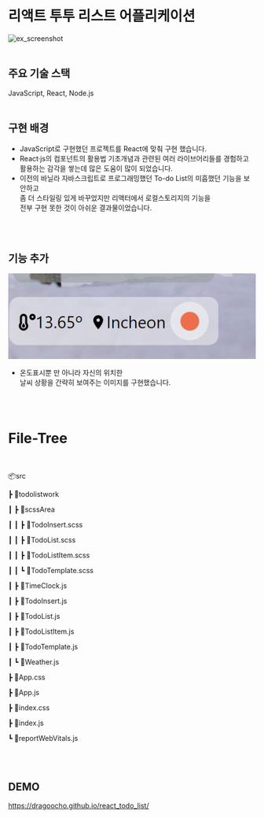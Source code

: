 
# 리액트 투투 리스트 어플리케이션
![ex_screenshot](https://dragoocho.netlify.app/static/093bf446bcc4a73022215654cecac28e/c1b63/reactTodo.png)
<br />
<br />
## 주요 기술 스택  
JavaScript, React,  Node.js
<br />
<br />
## 구현 배경
- JavaScript로 구현했던 프로젝트를 React에 맞춰 구현 했습니다.    
- React·js의 컴포넌트의 활용법 기초개념과 관련된 여러 라이브어리들를 경험하고    
활용하는 감각을 쌓는데 많은 도움이 많이 되었습니다.     
- 이전의 바닐라 자바스크립트로 프로그래밍했던 To-do List의 미흡했던 기능을 보안하고    
좀 더 스타일링 있게 바꾸었지만 리액터에서 로컬스토리지의 기능을    
전부 구현 못한 것이 아쉬운 결과물이었습니다.   
<br />
<br />

## 기능 추가

![](https://github.com/DragooCho/TIL/blob/main/image/wed.png?raw=true)
- 온도표시뿐 만 아니라 자신의 위치한    
날씨 상황을 간략히 보여주는 이미지를 구현했습니다.
<br />
<br />
<h1>File-Tree</h1>
<br />
<p>📦src</p>
<p> ┣ 📂todolistwork</p>
<p> ┃ ┣ 📂scssArea</p>
<p> ┃ ┃ ┣ 📜TodoInsert.scss</p>
<p> ┃ ┃ ┣ 📜TodoList.scss</p>
<p> ┃ ┃ ┣ 📜TodoListItem.scss</p>
<p> ┃ ┃ ┗ 📜TodoTemplate.scss</p>
<p> ┃ ┣ 📜TimeClock.js</p>
<p> ┃ ┣ 📜TodoInsert.js
<p> ┃ ┣ 📜TodoList.js</p>
<p> ┃ ┣ 📜TodoListItem.js</p>
<p> ┃ ┣ 📜TodoTemplate.js</p>
<p> ┃ ┗ 📜Weather.js</p>
<p> ┣ 📜App.css</p>
<p> ┣ 📜App.js</p>
<p> ┣ 📜index.css</p>
<p> ┣ 📜index.js</p>
<p> ┗ 📜reportWebVitals.js</p>
<br />
<br />

## DEMO
https://dragoocho.github.io/react_todo_list/
